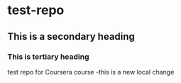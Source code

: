 # test-repo
## This is a secondary heading
### This is tertiary heading
test repo for Coursera course
-this is a new local change